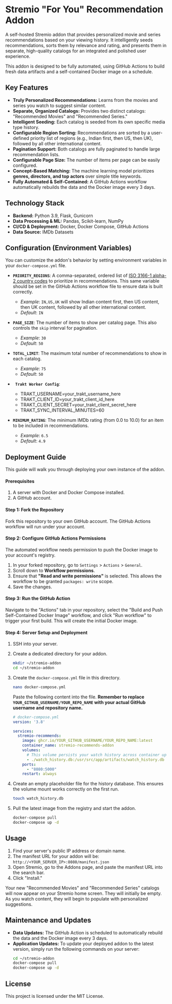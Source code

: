 # Stremio "For You" Recommendation Addon

A self-hosted Stremio addon that provides personalized movie and series recommendations based on your viewing history. It intelligently seeds recommendations, sorts them by relevance and rating, and presents them in separate, high-quality catalogs for an integrated and polished user experience.

This addon is designed to be fully automated, using GitHub Actions to build fresh data artifacts and a self-contained Docker image on a schedule.

## Key Features

-   **Truly Personalized Recommendations:** Learns from the movies and series you watch to suggest similar content.
-   **Separate, Organized Catalogs:** Provides two distinct catalogs: "Recommended Movies" and "Recommended Series."
-   **Intelligent Seeding:** Each catalog is seeded from its own specific media type history.
-   **Configurable Region Sorting:** Recommendations are sorted by a user-defined priority list of regions (e.g., Indian first, then US, then UK), followed by all other international content.
-   **Pagination Support:** Both catalogs are fully paginated to handle large recommendation lists.
-   **Configurable Page Size:** The number of items per page can be easily configured.
-   **Concept-Based Matching:** The machine learning model prioritizes **genres, directors, and top actors** over simple title keywords.
-   **Fully Automated & Self-Contained:** A GitHub Actions workflow automatically rebuilds the data and the Docker image every 3 days.

## Technology Stack
- **Backend:** Python 3.9, Flask, Gunicorn
- **Data Processing & ML:** Pandas, Scikit-learn, NumPy
- **CI/CD & Deployment:** Docker, Docker Compose, GitHub Actions
- **Data Source:** IMDb Datasets

## Configuration (Environment Variables)

You can customize the addon's behavior by setting environment variables in your `docker-compose.yml` file.

-   **`PRIORITY_REGIONS`**: A comma-separated, ordered list of [ISO 3166-1 alpha-2 country codes](https://en.wikipedia.org/wiki/List_of_ISO_3166_country_codes) to prioritize in recommendations. This same variable should be set in the GitHub Actions workflow file to ensure data is built correctly.
    -   *Example*: `IN,US,UK` will show Indian content first, then US content, then UK content, followed by all other international content.
    -   *Default*: `IN`

-   **`PAGE_SIZE`**: The number of items to show per catalog page. This also controls the `skip` interval for pagination.
    -   *Example*: `30`
    -   *Default*: `50`
 
-   **`TOTAL_LIMIT`**: The maximum total number of recommendations to show in each catalog.
    -   *Example*: `75`
    -   *Default*: `50`

-   **` Trakt Worker Config`**:
      - TRAKT_USERNAME=your_trakt_username_here
      - TRAKT_CLIENT_ID=your_trakt_client_id_here
      - TRAKT_CLIENT_SECRET=your_trakt_client_secret_here
      - TRAKT_SYNC_INTERVAL_MINUTES=60
 
-   **`MINIMUM_RATING`**: The minimum IMDb rating (from 0.0 to 10.0) for an item to be included in recommendations.
    -   *Example*: `6.5`
    -   *Default*: `4.9`
## Deployment Guide

This guide will walk you through deploying your own instance of the addon.

#### Prerequisites

1.  A server with Docker and Docker Compose installed.
2.  A GitHub account.

#### Step 1: Fork the Repository

Fork this repository to your own GitHub account. The GitHub Actions workflow will run under your account.

#### Step 2: Configure GitHub Actions Permissions

The automated workflow needs permission to push the Docker image to your account's registry.

1.  In your forked repository, go to `Settings` > `Actions` > `General`.
2.  Scroll down to **Workflow permissions**.
3.  Ensure that **"Read and write permissions"** is selected. This allows the workflow to be granted `packages: write` scope.
4.  Save the changes.

#### Step 3: Run the GitHub Action

Navigate to the "Actions" tab in your repository, select the "Build and Push Self-Contained Docker Image" workflow, and click "Run workflow" to trigger your first build. This will create the initial Docker image.

#### Step 4: Server Setup and Deployment

1.  SSH into your server.

2.  Create a dedicated directory for your addon.
    ```bash
    mkdir ~/stremio-addon
    cd ~/stremio-addon
    ```

3.  Create the `docker-compose.yml` file in this directory.
    ```bash
    nano docker-compose.yml
    ```
    Paste the following content into the file. **Remember to replace `YOUR_GITHUB_USERNAME/YOUR_REPO_NAME` with your actual GitHub username and repository name.**

    ```yaml
    # docker-compose.yml
    version: '3.8'

    services:
      stremio-recommends:
        image: ghcr.io/YOUR_GITHUB_USERNAME/YOUR_REPO_NAME:latest
        container_name: stremio-recommends-addon
        volumes:
          # This volume persists your watch history across container updates.
          - ./watch_history.db:/usr/src/app/artifacts/watch_history.db
        ports:
          - "8080:5000"
        restart: always
    ```

4.  Create an empty placeholder file for the history database. This ensures the volume mount works correctly on the first run.
    ```bash
    touch watch_history.db
    ```

5.  Pull the latest image from the registry and start the addon.
    ```bash
    docker-compose pull
    docker-compose up -d
    ```

## Usage

1.  Find your server's public IP address or domain name.
2.  The manifest URL for your addon will be: `http://<YOUR_SERVER_IP>:8080/manifest.json`
3.  Open Stremio, go to the Addons page, and paste the manifest URL into the search bar.
4.  Click "Install."

Your new "Recommended Movies" and "Recommended Series" catalogs will now appear on your Stremio home screen. They will initially be empty. As you watch content, they will begin to populate with personalized suggestions.

## Maintenance and Updates

-   **Data Updates:** The GitHub Action is scheduled to automatically rebuild the data and the Docker image every 3 days.
-   **Application Updates:** To update your deployed addon to the latest version, simply run the following commands on your server:
    ```bash
    cd ~/stremio-addon
    docker-compose pull
    docker-compose up -d
    ```

## License

This project is licensed under the MIT License.
